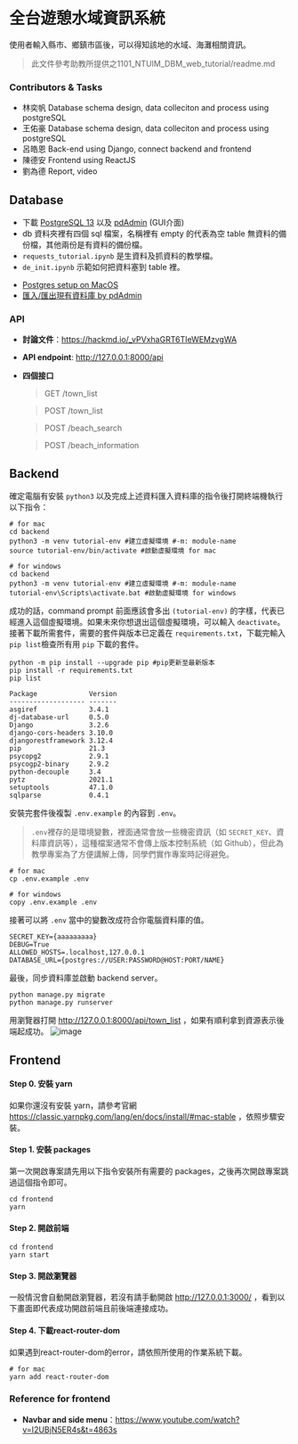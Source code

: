 # 全台遊憩水域資訊系統
使用者輸入縣市、鄉鎮市區後，可以得知該地的水域、海灘相關資訊。

> 此文件參考助教所提供之1101_NTUIM_DBM_web_tutorial/readme.md

### Contributors & Tasks
- 林奕帆 Database schema design, data colleciton and process using postgreSQL
- 王佑豪 Database schema design, data colleciton and process using postgreSQL
- 呂皓恩 Back-end using Django, connect backend and frontend
- 陳德安 Frontend using ReactJS
- 劉為德 Report, video

## Database

- 下載 [PostgreSQL 13](https://www.postgresql.org/download/) 以及 [pdAdmin](https://www.pgadmin.org/) (GUI介面)
- db 資料夾裡有四個 sql 檔案，名稱裡有 empty 的代表為空 table 無資料的備份檔，其他兩份是有資料的備份檔。
- `requests_tutorial.ipynb` 是生資料及抓資料的教學檔。
- `de_init.ipynb` 示範如何把資料塞到 table 裡。

* [Postgres setup on MacOS](https://www.youtube.com/watch?v=EZAa0LSxPPU)
* [匯入/匯出現有資料庫 by pdAdmin](https://www.youtube.com/watch?v=C30q5i1e9KE)


### API
- **討論文件**：https://hackmd.io/_vPVxhaGRT6TIeWEMzvgWA
- **API endpoint**: http://127.0.0.1:8000/api
- **四個接口**
    >GET /town_list
    
    >POST /town_list
    
    >POST /beach_search

    >POST /beach_information

## Backend

確定電腦有安裝 `python3` 以及完成上述資料匯入資料庫的指令後打開終端機執行以下指令：

```shell
# for mac
cd backend
python3 -m venv tutorial-env #建立虛擬環境 #-m: module-name
source tutorial-env/bin/activate #啟動虛擬環境 for mac
```

```shell
# for windows
cd backend
python3 -m venv tutorial-env #建立虛擬環境 #-m: module-name
tutorial-env\Scripts\activate.bat #啟動虛擬環境 for windows
```

成功的話，command prompt 前面應該會多出 `(tutorial-env)` 的字樣，代表已經進入這個虛擬環境。如果未來你想退出這個虛擬環境，可以輸入 `deactivate`。
接著下載所需套件，需要的套件與版本已定義在 `requirements.txt`，下載完輸入`pip list`檢查所有用 `pip` 下載的套件。

```shell
python -m pip install --upgrade pip #pip更新至最新版本
pip install -r requirements.txt
pip list
```
```
Package             Version
------------------- -------
asgiref             3.4.1
dj-database-url     0.5.0
Django              3.2.6
django-cors-headers 3.10.0
djangorestframework 3.12.4
pip                 21.3
psycopg2            2.9.1
psycogp2-binary     2.9.2
python-decouple     3.4
pytz                2021.1
setuptools          47.1.0
sqlparse            0.4.1
```

安裝完套件後複製 `.env.example` 的內容到 `.env`。

>`.env`裡存的是環境變數，裡面通常會放一些機密資訊（如 `SECRET_KEY`、資料庫資訊等），這種檔案通常不會傳上版本控制系統（如 Github），但此為教學專案為了方便講解上傳，同學們實作專案時記得避免。

```shell
# for mac
cp .env.example .env
```

```shell
# for windows
copy .env.example .env
```

接著可以將 `.env` 當中的變數改成符合你電腦資料庫的值。

```shell
SECRET_KEY={aaaaaaaaa}
DEBUG=True
ALLOWED_HOSTS=.localhost,127.0.0.1
DATABASE_URL={postgres://USER:PASSWORD@HOST:PORT/NAME}
```

最後，同步資料庫並啟動 backend server。

```shell
python manage.py migrate
python manage.py runserver
```

用瀏覽器打開  http://127.0.0.1:8000/api/town_list ，如果有順利拿到資源表示後端起成功。
![image](https://user-images.githubusercontent.com/74141558/142758897-f352d316-ddbe-4d72-901b-8c479cf19158.png)

## Frontend

#### Step 0. 安裝 yarn
如果你還沒有安裝 yarn，請參考官網 https://classic.yarnpkg.com/lang/en/docs/install/#mac-stable ，依照步驟安裝。

#### Step 1. 安裝 packages
第一次開啟專案請先用以下指令安裝所有需要的 packages，之後再次開啟專案跳過這個指令即可。
```shell
cd frontend
yarn
```

#### Step 2. 開啟前端
```shell
cd frontend
yarn start
```
#### Step 3. 開啟瀏覽器 
一般情況會自動開啟瀏覽器，若沒有請手動開啟 http://127.0.0.1:3000/ ，看到以下畫面即代表成功開啟前端且前後端連接成功。

#### Step 4. 下載react-router-dom
如果遇到react-router-dom的error，請依照所使用的作業系統下載。

```shell
# for mac
yarn add react-router-dom
```
### Reference for frontend
- **Navbar and side menu**：https://www.youtube.com/watch?v=I2UBjN5ER4s&t=4863s



